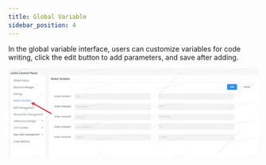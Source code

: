 ```yaml
---
title: Global Variable
sidebar_position: 4
---
```


In the global variable interface, users can customize variables for code writing, click the edit button to add parameters, and save after adding.

![](../images/global-var.png)
